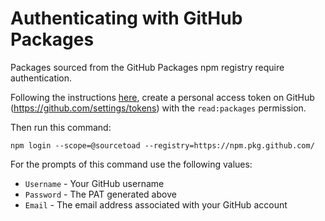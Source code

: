 # Authenticating with GitHub Packages
Packages sourced from the GitHub Packages npm registry require authentication.

Following the instructions [here](https://docs.github.com/en/packages/working-with-a-github-packages-registry/working-with-the-npm-registry#authenticating-with-a-personal-access-token),
create a personal access token on GitHub (https://github.com/settings/tokens) with the `read:packages` permission.

Then run this command:
```shell
npm login --scope=@sourcetoad --registry=https://npm.pkg.github.com/
```

For the prompts of this command use the following values:
- `Username` - Your GitHub username
- `Password` - The PAT generated above
- `Email` - The email address associated with your GitHub account
